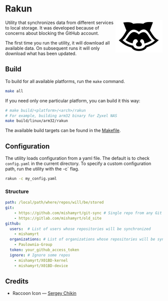 # Rakun

<img align="right" width="151" height="105"
     alt="Logo"
     src="./assets/logo@2x.png">

Utility that synchronizes data from different services to local storage. It was developed because of concerns about blocking the GitHub account.

The first time you run the utility, it will download all available data. On subsequent runs it will only download what has been updated.

## Build

To build for all available platforms, run the `make` command.

```sh
make all
```

If you need only one particular platform, you can build it this way:

```sh
# make build/<platform>/<arch>/rakun
# For example, building arm32 binary for Zyxel NAS
make build/linux/arm32/rakun
```

The available build targets can be found in the [Makefile](./Makefile).

## Configuration

The utility loads configuration from a yaml file. The default is to check `config.yaml` in the current directory. To specify a custom configuration path, run the utility with the -c` flag.

```sh
rakun -c my_config.yaml 
```

### Structure

```yaml
path: /local/path/where/repos/will/be/stored
git:
    - https://github.com/mishamyrt/git-sync # Single repo from any Git server
    - https://gitlab.com/mishamyrt/old_site
github:
  users:  # List of users whose repositories will be synchronized
    - mishamyrt
  organizations: # List of organizations whose repositories will be synchronized
    - Paulownia-Group
  token: your_github_access_token
  ignore: # Ignore some repos
    - mishamyrt/X01BD-kernel
    - mishamyrt/X01BD-device
```

## Credits

* Raccoon Icon — [Sergey Chikin](http://sergeychikin.ru/)
